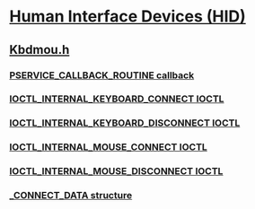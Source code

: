 # [Human Interface Devices (HID)](../_hid/index.md)
## [Kbdmou.h](index.md)
### [PSERVICE_CALLBACK_ROUTINE callback](../kbdmou/nc-kbdmou-pservice_callback_routine.md)
### [IOCTL_INTERNAL_KEYBOARD_CONNECT IOCTL](../kbdmou/ni-kbdmou-ioctl_internal_keyboard_connect.md)
### [IOCTL_INTERNAL_KEYBOARD_DISCONNECT IOCTL](../kbdmou/ni-kbdmou-ioctl_internal_keyboard_disconnect.md)
### [IOCTL_INTERNAL_MOUSE_CONNECT IOCTL](../kbdmou/ni-kbdmou-ioctl_internal_mouse_connect.md)
### [IOCTL_INTERNAL_MOUSE_DISCONNECT IOCTL](../kbdmou/ni-kbdmou-ioctl_internal_mouse_disconnect.md)
### [_CONNECT_DATA structure](../kbdmou/ns-kbdmou-_connect_data.md)
